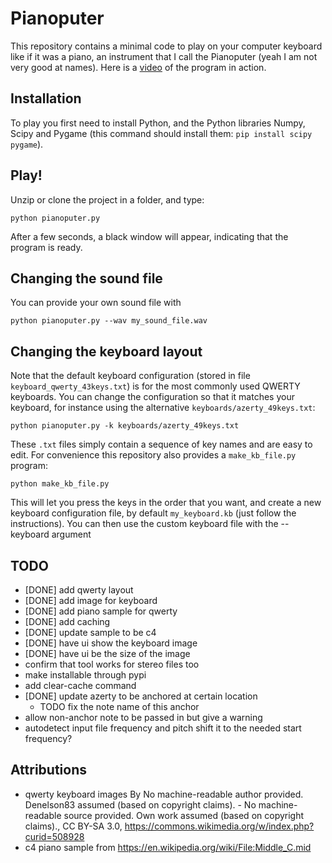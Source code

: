 # Pianoputer

This repository contains a minimal code to play on your computer keyboard like if it was a piano, an instrument that I call the Pianoputer (yeah I am not very good at names). Here is a [video](https://www.youtube.com/watch?v=z410eauCnHc) of the program in action.

## Installation

To play you first need to install Python, and the Python libraries Numpy, Scipy and Pygame (this command should install them: ``pip install scipy pygame``).

## Play!

Unzip or clone the project in a folder, and type:

```
python pianoputer.py
```

After a few seconds, a black window will appear, indicating that the program is ready.

## Changing the sound file

You can provide your own sound file with

```
python pianoputer.py --wav my_sound_file.wav
```

## Changing the keyboard layout

Note that the default keyboard configuration (stored in file `keyboard_qwerty_43keys.txt`) is for the most commonly used QWERTY keyboards. You can change the configuration so that it matches your keyboard, for instance using the alternative `keyboards/azerty_49keys.txt`:

```
python pianoputer.py -k keyboards/azerty_49keys.txt
```

These `.txt` files simply contain a sequence of key names and are easy to edit. For convenience this repository also provides a `make_kb_file.py` program:
```
python make_kb_file.py
```

This will let you press the keys in the order that you want, and create a new keyboard configuration file, by default `my_keyboard.kb` (just follow the instructions). You can then use the custom keyboard file with the --keyboard argument

## TODO
- [DONE] add qwerty layout
- [DONE] add image for keyboard
- [DONE] add piano sample for qwerty
- [DONE] add caching
- [DONE] update sample to be c4
- [DONE] have ui show the keyboard image
- [DONE] have ui be the size of the image
- confirm that tool works for stereo files too
- make installable through pypi
- add clear-cache command
- [DONE] update azerty to be anchored at certain location
  - TODO fix the note name of this anchor
- allow non-anchor note to be passed in but give a warning
- autodetect input file frequency and pitch shift it to the needed start frequency?

## Attributions
- qwerty keyboard images By No machine-readable author provided. Denelson83 assumed (based on copyright claims). - No machine-readable source provided. Own work assumed (based on copyright claims)., CC BY-SA 3.0, https://commons.wikimedia.org/w/index.php?curid=508928
- c4 piano sample from https://en.wikipedia.org/wiki/File:Middle_C.mid

